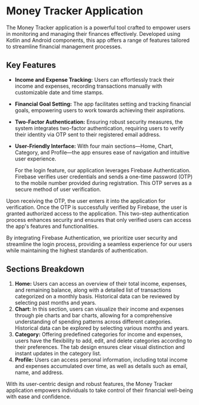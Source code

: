 # Money Tracker Application

The Money Tracker application is a powerful tool crafted to empower users in monitoring and managing their finances effectively. Developed using Kotlin and Android components, this app offers a range of features tailored to streamline financial management processes.

## Key Features

- **Income and Expense Tracking:** Users can effortlessly track their income and expenses, recording transactions manually with customizable date and time stamps.
- **Financial Goal Setting:** The app facilitates setting and tracking financial goals, empowering users to work towards achieving their aspirations.
- **Two-Factor Authentication:** Ensuring robust security measures, the system integrates two-factor authentication, requiring users to verify their identity via OTP sent to their registered email address.
- **User-Friendly Interface:** With four main sections—Home, Chart, Category, and Profile—the app ensures ease of navigation and intuitive user experience.

  For the login feature, our application leverages Firebase Authentication. Firebase verifies user credentials and sends a one-time password (OTP) to the mobile number provided during registration. This OTP serves as a secure method of user verification.

Upon receiving the OTP, the user enters it into the application for verification. Once the OTP is successfully verified by Firebase, the user is granted authorized access to the application. This two-step authentication process enhances security and ensures that only verified users can access the app's features and functionalities.

By integrating Firebase Authentication, we prioritize user security and streamline the login process, providing a seamless experience for our users while maintaining the highest standards of authentication.


## Sections Breakdown

1. **Home:** Users can access an overview of their total income, expenses, and remaining balance, along with a detailed list of transactions categorized on a monthly basis. Historical data can be reviewed by selecting past months and years.
2. **Chart:** In this section, users can visualize their income and expenses through pie charts and bar charts, allowing for a comprehensive understanding of spending patterns across different categories. Historical data can be explored by selecting various months and years.
3. **Category:** Offering predefined categories for income and expenses, users have the flexibility to add, edit, and delete categories according to their preferences. The tab design ensures clear visual distinction and instant updates in the category list.
4. **Profile:** Users can access personal information, including total income and expenses accumulated over time, as well as details such as email, name, and address.

With its user-centric design and robust features, the Money Tracker application empowers individuals to take control of their financial well-being with ease and confidence.
